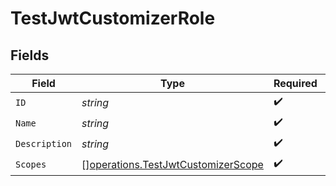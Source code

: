 # TestJwtCustomizerRole


## Fields

| Field                                                                                    | Type                                                                                     | Required                                                                                 | Description                                                                              |
| ---------------------------------------------------------------------------------------- | ---------------------------------------------------------------------------------------- | ---------------------------------------------------------------------------------------- | ---------------------------------------------------------------------------------------- |
| `ID`                                                                                     | *string*                                                                                 | :heavy_check_mark:                                                                       | N/A                                                                                      |
| `Name`                                                                                   | *string*                                                                                 | :heavy_check_mark:                                                                       | N/A                                                                                      |
| `Description`                                                                            | *string*                                                                                 | :heavy_check_mark:                                                                       | N/A                                                                                      |
| `Scopes`                                                                                 | [][operations.TestJwtCustomizerScope](../../models/operations/testjwtcustomizerscope.md) | :heavy_check_mark:                                                                       | N/A                                                                                      |